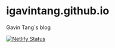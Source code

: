 # igavintang.github.io
Gavin Tang`s blog

[![Netlify Status](https://api.netlify.com/api/v1/badges/dcc78956-8380-4419-a88d-30ff1df4a219/deploy-status)](https://app.netlify.com/sites/gavintang/deploys)
